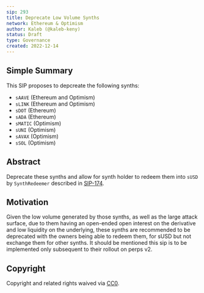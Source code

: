```yaml
---
sip: 293
title: Deprecate Low Volume Synths
network: Ethereum & Optimism
author: Kaleb (@kaleb-keny)
status: Draft
type: Governance
created: 2022-12-14
---
```


## Simple Summary

<!--"If you can't explain it simply, you don't understand it well enough." Simply describe the outcome the proposed changes intends to achieve. This should be non-technical and accessible to a casual community member.-->

This SIP proposes to depcreate the following synths:
- `sAAVE` (Ethereum and Optimism)
- `sLINK` (Ethereum and Optimism)
- `sDOT` (Ethereum)
- `sADA` (Ethereum)
- `sMATIC` (Optimism)
- `sUNI` (Optimism)
- `sAVAX`  (Optimism)
- `sSOL` (Optimism)

## Abstract

<!--A short (~200 word) description of the proposed change, the abstract should clearly describe the proposed change. This is what *will* be done if the SIP is implemented, not *why* it should be done or *how* it will be done. If the SIP proposes deploying a new contract, write, "we propose to deploy a new contract that will do x".-->

Deprecate these synths and allow for synth holder to redeem them into `sUSD` by `SynthRedeemer` described in [SIP-174](https://sips.synthetix.io/sips/sip-174/).

## Motivation

<!--This is the problem statement. This is the *why* of the SIP. It should clearly explain *why* the current state of the protocol is inadequate.  It is critical that you explain *why* the change is needed, if the SIP proposes changing how something is calculated, you must address *why* the current calculation is innaccurate or wrong. This is not the place to describe how the SIP will address the issue!-->

Given the low volume generated by those synths, as well as the large attack surface, due to them having an open-ended open interest on the derivative and low liquidity on the underlying, these synths are recommended to be deprecated with the owners being able to redeem them, for sUSD but not exchange them for other synths. It should be mentioned this sip is to be implemented only subsequent to their rollout on perps v2.

## Copyright

Copyright and related rights waived via [CC0](https://creativecommons.org/publicdomain/zero/1.0/).
